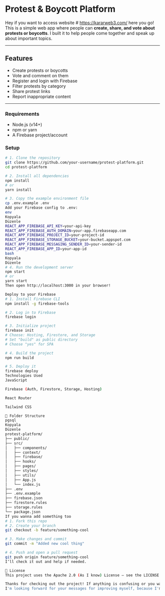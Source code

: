 # Protest & Boycott Platform

Hey if you want to access website  # https://kararweb3.com/ here you go!   
This is a simple web app where people can **create, share, and vote about protests or boycotts**. I built it to help people come together and speak up about important topics.

---

## Features

- Create protests or boycotts
- Vote and comment on them
- Register and login with Firebase
- Filter protests by category
- Share protest links
- Report inappropriate content

---

### Requirements

- Node.js (v14+)
- npm or yarn
- A Firebase project/account

### Setup

```bash
# 1. Clone the repository
git clone https://github.com/your-username/protest-platform.git
cd protest-platform

# 2. Install all dependencies
npm install
# or
yarn install

# 3. Copy the example environment file
cp .env.example .env
Add your Firebase config to .env:
env
Kopyala
Düzenle
REACT_APP_FIREBASE_API_KEY=your-api-key
REACT_APP_FIREBASE_AUTH_DOMAIN=your-app.firebaseapp.com
REACT_APP_FIREBASE_PROJECT_ID=your-project-id
REACT_APP_FIREBASE_STORAGE_BUCKET=your-bucket.appspot.com
REACT_APP_FIREBASE_MESSAGING_SENDER_ID=your-sender-id
REACT_APP_FIREBASE_APP_ID=your-app-id
bash
Kopyala
Düzenle
# 4. Run the development server
npm start
# or
yarn start
Then open http://localhost:3000 in your browser!

Deploy to your Firebase
# 1. Install Firebase CLI
npm install -g firebase-tools

# 2. Log in to Firebase
firebase login

# 3. Initialize project
firebase init
# Choose: Hosting, Firestore, and Storage
# Set "build" as public directory
# Choose "yes" for SPA

# 4. Build the project
npm run build

# 5. Deploy it
firebase deploy
Technologies Used
JavaScript

Firebase (Auth, Firestore, Storage, Hosting)

React Router

Tailwind CSS

📁 Folder Structure
pgsql
Kopyala
Düzenle
protest-platform/
├── public/
├── src/
│   ├── components/
│   ├── context/
│   ├── firebase/
│   ├── hooks/
│   ├── pages/
│   ├── styles/
│   ├── utils/
│   ├── App.js
│   └── index.js
├── .env
├── .env.example
├── firebase.json
├── firestore.rules
├── storage.rules
└── package.json
If you wanna add something too
# 1. Fork this repo
# 2. Create your branch
git checkout -b feature/something-cool

# 3. Make changes and commit
git commit -m "Added new cool thing"

# 4. Push and open a pull request
git push origin feature/something-cool
I’ll check it out and help if needed.

📄 License
This project uses the Apache 2.0 (As I know) License – see the LICENSE file for details.

Thanks for checking out the project! If anything is confusing or you want to give advice, feel free to contact.
I'm looking forward for your messages for improving myself, because I'm still learning too! 
